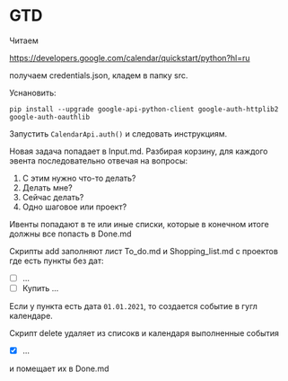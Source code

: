 # GTD

Читаем 

https://developers.google.com/calendar/quickstart/python?hl=ru

получаем credentials.json, кладем в папку src. 

Уснановить:

`pip install --upgrade google-api-python-client google-auth-httplib2 google-auth-oauthlib`

Запустить `CalendarApi.auth()` и следовать инструкциям.

Новая задача попадает в Input.md. 
Разбирая корзину, для каждого эвента последовательно отвечая на вопросы:
1. С этим нужно что-то делать?
2. Делать мне?
3. Сейчас делать?
4. Одно шаговое или проект?

Ивенты попадают в те или иные списки, которые в конечном итоге должны все попасть в Done.md

Скрипты add заполняют лист To_do.md и Shopping_list.md с проектов где есть пункты без дат:

- [ ] ...
- [ ] Купить ...

Если у пункта есть дата `01.01.2021`, то создается событие в гугл календаре.

Скрипт delete удаляет из списокв и календаря выполненные события 
- [x] ...

и помещает их в Done.md  